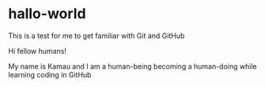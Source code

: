 # hallo-world
This is a test for me to get familiar with Git and GitHub

Hi fellow humans!

My name is Kamau and I am a human-being becoming a human-doing while learning coding in GitHub
